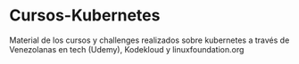 # Cursos-Kubernetes
Material de los cursos y challenges realizados sobre kubernetes a través de Venezolanas en tech (Udemy), Kodekloud y linuxfoundation.org
